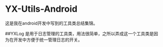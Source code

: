 # YX-Utils-Android
这是我在android开发中写到的工具类总结集锦。

##YXLog
是用于日志管理的工具类，用法很简单，之所以弄成这一个工具类是因为在开发中方便于统一管理日志的开关。
